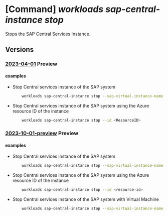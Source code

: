 # [Command] _workloads sap-central-instance stop_

Stops the SAP Central Services Instance.

## Versions

### [2023-04-01](/Resources/mgmt-plane/L3N1YnNjcmlwdGlvbnMve30vcmVzb3VyY2Vncm91cHMve30vcHJvdmlkZXJzL21pY3Jvc29mdC53b3JrbG9hZHMvc2FwdmlydHVhbGluc3RhbmNlcy97fS9jZW50cmFsaW5zdGFuY2VzL3t9L3N0b3A=/2023-04-01.xml) **Preview**

<!-- mgmt-plane /subscriptions/{}/resourcegroups/{}/providers/microsoft.workloads/sapvirtualinstances/{}/centralinstances/{}/stop 2023-04-01 -->

#### examples

- Stop Central services instance of the SAP system
    ```bash
        workloads sap-central-instance stop --sap-virtual-instance-name <VIS Name> -g <Resource-group-name> -n <ResourceName>
    ```

- Stop Central services instance of the SAP system using the Azure resource ID of the instance
    ```bash
        workloads sap-central-instance stop --id <ResourceID>
    ```

### [2023-10-01-preview](/Resources/mgmt-plane/L3N1YnNjcmlwdGlvbnMve30vcmVzb3VyY2Vncm91cHMve30vcHJvdmlkZXJzL21pY3Jvc29mdC53b3JrbG9hZHMvc2FwdmlydHVhbGluc3RhbmNlcy97fS9jZW50cmFsaW5zdGFuY2VzL3t9L3N0b3A=/2023-10-01-preview.xml) **Preview**

<!-- mgmt-plane /subscriptions/{}/resourcegroups/{}/providers/microsoft.workloads/sapvirtualinstances/{}/centralinstances/{}/stop 2023-10-01-preview -->

#### examples

- Stop Central services instance of the SAP system
    ```bash
        workloads sap-central-instance stop --sap-virtual-instance-name <vis-name> -g <resource-group-name> -n <cs-instance-name>
    ```

- Stop Central services instance of the SAP system using the Azure resource ID of the instance
    ```bash
        workloads sap-central-instance stop --id <resource-id>
    ```

- Stop Central services instance of the SAP system with Virtual Machine
    ```bash
        workloads sap-central-instance stop --sap-virtual-instance-name <vis-name> -g <resource-group-name> -n <cs-instance-name> --deallocate-vm
    ```
